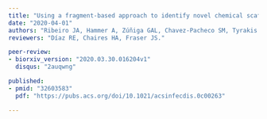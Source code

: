 ```yaml
---
title: "Using a fragment-based approach to identify novel chemical scaffolds targeting the dihydrofolate reductase (DHFR) from *Mycobacterium tuberculosis*."
date: "2020-04-01"
authors: "Ribeiro JA, Hammer A, Zúñiga GAL, Chavez-Pacheco SM, Tyrakis P, de Oliveira GS, Kirkman T, Bakali JE, Rocco SA, Sforça ML, Parise-Filho R, Coyne AG, Blundell TL, Abell C, Dias MVB."
reviewers: "Díaz RE, Chaires HA, Fraser JS."

peer-review:
- biorxiv_version: "2020.03.30.016204v1"
  disqus: "2auqwng"

published:
- pmid: "32603583"
  pdf: "https://pubs.acs.org/doi/10.1021/acsinfecdis.0c00263"

---
```


